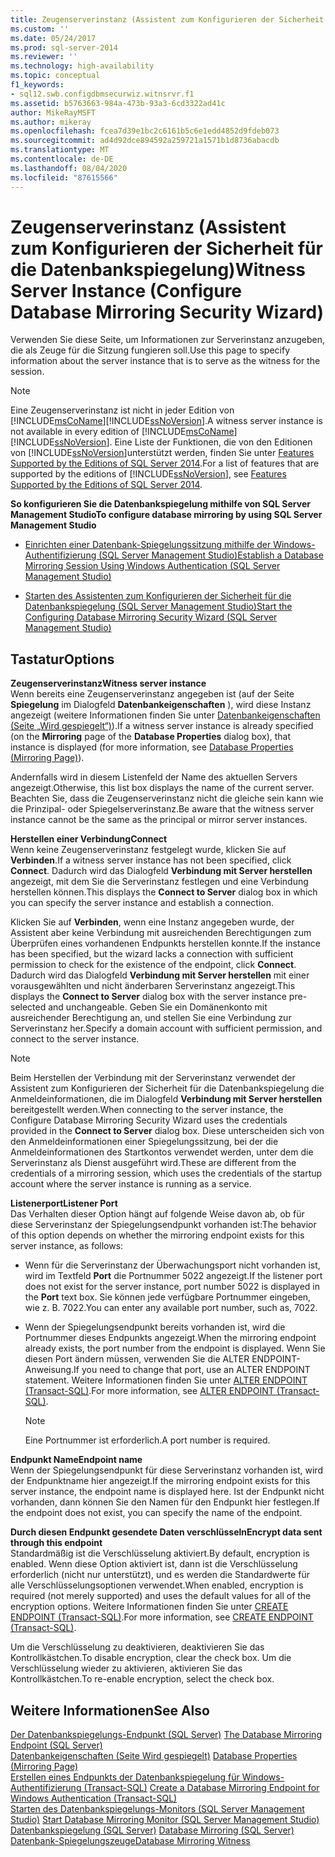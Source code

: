 ```yaml
---
title: Zeugenserverinstanz (Assistent zum Konfigurieren der Sicherheit für die Datenbankspiegelung) | Microsoft-Dokumentation
ms.custom: ''
ms.date: 05/24/2017
ms.prod: sql-server-2014
ms.reviewer: ''
ms.technology: high-availability
ms.topic: conceptual
f1_keywords:
- sql12.swb.configdbmsecurwiz.witnsrvr.f1
ms.assetid: b5763663-984a-473b-93a3-6cd3322ad41c
author: MikeRayMSFT
ms.author: mikeray
ms.openlocfilehash: fcea7d39e1bc2c6161b5c6e1edd4852d9fdeb073
ms.sourcegitcommit: ad4d92dce894592a259721a1571b1d8736abacdb
ms.translationtype: MT
ms.contentlocale: de-DE
ms.lasthandoff: 08/04/2020
ms.locfileid: "87615566"
---
```

# <a name="witness-server-instance-configure-database-mirroring-security-wizard"></a><span data-ttu-id="6f492-102">Zeugenserverinstanz (Assistent zum Konfigurieren der Sicherheit für die Datenbankspiegelung)</span><span class="sxs-lookup"><span data-stu-id="6f492-102">Witness Server Instance (Configure Database Mirroring Security Wizard)</span></span>
  <span data-ttu-id="6f492-103">Verwenden Sie diese Seite, um Informationen zur Serverinstanz anzugeben, die als Zeuge für die Sitzung fungieren soll.</span><span class="sxs-lookup"><span data-stu-id="6f492-103">Use this page to specify information about the server instance that is to serve as the witness for the session.</span></span>  
  
> [!NOTE]  
>  <span data-ttu-id="6f492-104">Eine Zeugenserverinstanz ist nicht in jeder Edition von [!INCLUDE[msCoName](../../includes/msconame-md.md)][!INCLUDE[ssNoVersion](../../includes/ssnoversion-md.md)].</span><span class="sxs-lookup"><span data-stu-id="6f492-104">A witness server instance is not available in every edition of [!INCLUDE[msCoName](../../includes/msconame-md.md)][!INCLUDE[ssNoVersion](../../includes/ssnoversion-md.md)].</span></span> <span data-ttu-id="6f492-105">Eine Liste der Funktionen, die von den Editionen von [!INCLUDE[ssNoVersion](../../includes/ssnoversion-md.md)]unterstützt werden, finden Sie unter [Features Supported by the Editions of SQL Server 2014](../../getting-started/features-supported-by-the-editions-of-sql-server-2014.md).</span><span class="sxs-lookup"><span data-stu-id="6f492-105">For a list of features that are supported by the editions of [!INCLUDE[ssNoVersion](../../includes/ssnoversion-md.md)], see [Features Supported by the Editions of SQL Server 2014](../../getting-started/features-supported-by-the-editions-of-sql-server-2014.md).</span></span>  
  
 <span data-ttu-id="6f492-106">**So konfigurieren Sie die Datenbankspiegelung mithilfe von SQL Server Management Studio**</span><span class="sxs-lookup"><span data-stu-id="6f492-106">**To configure database mirroring by using SQL Server Management Studio**</span></span>  
  
-   [<span data-ttu-id="6f492-107">Einrichten einer Datenbank-Spiegelungssitzung mithilfe der Windows-Authentifizierung &#40;SQL Server Management Studio&#41;</span><span class="sxs-lookup"><span data-stu-id="6f492-107">Establish a Database Mirroring Session Using Windows Authentication &#40;SQL Server Management Studio&#41;</span></span>](establish-database-mirroring-session-windows-authentication.md)  
  
-   [<span data-ttu-id="6f492-108">Starten des Assistenten zum Konfigurieren der Sicherheit für die Datenbankspiegelung &#40;SQL Server Management Studio&#41;</span><span class="sxs-lookup"><span data-stu-id="6f492-108">Start the Configuring Database Mirroring Security Wizard &#40;SQL Server Management Studio&#41;</span></span>](start-the-configuring-database-mirroring-security-wizard.md)  
  
## <a name="options"></a><span data-ttu-id="6f492-109">Tastatur</span><span class="sxs-lookup"><span data-stu-id="6f492-109">Options</span></span>  
 <span data-ttu-id="6f492-110">**Zeugenserverinstanz**</span><span class="sxs-lookup"><span data-stu-id="6f492-110">**Witness server instance**</span></span>  
 <span data-ttu-id="6f492-111">Wenn bereits eine Zeugenserverinstanz angegeben ist (auf der Seite **Spiegelung** im Dialogfeld **Datenbankeigenschaften** ), wird diese Instanz angezeigt (weitere Informationen finden Sie unter [Datenbankeigenschaften &#40;Seite „Wird gespiegelt“&#41;](../../relational-databases/databases/database-properties-mirroring-page.md)).</span><span class="sxs-lookup"><span data-stu-id="6f492-111">If a witness server instance is already specified (on the **Mirroring** page of the **Database Properties** dialog box), that instance is displayed (for more information, see [Database Properties &#40;Mirroring Page&#41;](../../relational-databases/databases/database-properties-mirroring-page.md)).</span></span>  
  
 <span data-ttu-id="6f492-112">Andernfalls wird in diesem Listenfeld der Name des aktuellen Servers angezeigt.</span><span class="sxs-lookup"><span data-stu-id="6f492-112">Otherwise, this list box displays the name of the current server.</span></span> <span data-ttu-id="6f492-113">Beachten Sie, dass die Zeugenserverinstanz nicht die gleiche sein kann wie die Prinzipal- oder Spiegelserverinstanz.</span><span class="sxs-lookup"><span data-stu-id="6f492-113">Be aware that the witness server instance cannot be the same as the principal or mirror server instances.</span></span>  
  
 <span data-ttu-id="6f492-114">**Herstellen einer Verbindung**</span><span class="sxs-lookup"><span data-stu-id="6f492-114">**Connect**</span></span>  
 <span data-ttu-id="6f492-115">Wenn keine Zeugenserverinstanz festgelegt wurde, klicken Sie auf **Verbinden**.</span><span class="sxs-lookup"><span data-stu-id="6f492-115">If a witness server instance has not been specified, click **Connect**.</span></span> <span data-ttu-id="6f492-116">Dadurch wird das Dialogfeld **Verbindung mit Server herstellen** angezeigt, mit dem Sie die Serverinstanz festlegen und eine Verbindung herstellen können.</span><span class="sxs-lookup"><span data-stu-id="6f492-116">This displays the **Connect to Server** dialog box in which you can specify the server instance and establish a connection.</span></span>  
  
 <span data-ttu-id="6f492-117">Klicken Sie auf **Verbinden**, wenn eine Instanz angegeben wurde, der Assistent aber keine Verbindung mit ausreichenden Berechtigungen zum Überprüfen eines vorhandenen Endpunkts herstellen konnte.</span><span class="sxs-lookup"><span data-stu-id="6f492-117">If the instance has been specified, but the wizard lacks a connection with sufficient permission to check for the existence of the endpoint, click **Connect**.</span></span> <span data-ttu-id="6f492-118">Dadurch wird das Dialogfeld **Verbindung mit Server herstellen** mit einer vorausgewählten und nicht änderbaren Serverinstanz angezeigt.</span><span class="sxs-lookup"><span data-stu-id="6f492-118">This displays the **Connect to Server** dialog box with the server instance pre-selected and unchangeable.</span></span> <span data-ttu-id="6f492-119">Geben Sie ein Domänenkonto mit ausreichender Berechtigung an, und stellen Sie eine Verbindung zur Serverinstanz her.</span><span class="sxs-lookup"><span data-stu-id="6f492-119">Specify a domain account with sufficient permission, and connect to the server instance.</span></span>  
  
> [!NOTE]  
>  <span data-ttu-id="6f492-120">Beim Herstellen der Verbindung mit der Serverinstanz verwendet der Assistent zum Konfigurieren der Sicherheit für die Datenbankspiegelung die Anmeldeinformationen, die im Dialogfeld **Verbindung mit Server herstellen** bereitgestellt werden.</span><span class="sxs-lookup"><span data-stu-id="6f492-120">When connecting to the server instance, the Configure Database Mirroring Security Wizard uses the credentials provided in the **Connect to Server** dialog box.</span></span> <span data-ttu-id="6f492-121">Diese unterscheiden sich von den Anmeldeinformationen einer Spiegelungssitzung, bei der die Anmeldeinformationen des Startkontos verwendet werden, unter dem die Serverinstanz als Dienst ausgeführt wird.</span><span class="sxs-lookup"><span data-stu-id="6f492-121">These are different from the credentials of a mirroring session, which uses the credentials of the startup account where the server instance is running as a service.</span></span>  
  
 <span data-ttu-id="6f492-122">**Listenerport**</span><span class="sxs-lookup"><span data-stu-id="6f492-122">**Listener Port**</span></span>  
 <span data-ttu-id="6f492-123">Das Verhalten dieser Option hängt auf folgende Weise davon ab, ob für diese Serverinstanz der Spiegelungsendpunkt vorhanden ist:</span><span class="sxs-lookup"><span data-stu-id="6f492-123">The behavior of this option depends on whether the mirroring endpoint exists for this server instance, as follows:</span></span>  
  
-   <span data-ttu-id="6f492-124">Wenn für die Serverinstanz der Überwachungsport nicht vorhanden ist, wird im Textfeld **Port** die Portnummer 5022 angezeigt.</span><span class="sxs-lookup"><span data-stu-id="6f492-124">If the listener port does not exist for the server instance, port number 5022 is displayed in the **Port** text box.</span></span> <span data-ttu-id="6f492-125">Sie können jede verfügbare Portnummer eingeben, wie z. B. 7022.</span><span class="sxs-lookup"><span data-stu-id="6f492-125">You can enter any available port number, such as, 7022.</span></span>  
  
-   <span data-ttu-id="6f492-126">Wenn der Spiegelungsendpunkt bereits vorhanden ist, wird die Portnummer dieses Endpunkts angezeigt.</span><span class="sxs-lookup"><span data-stu-id="6f492-126">When the mirroring endpoint already exists, the port number from the endpoint is displayed.</span></span> <span data-ttu-id="6f492-127">Wenn Sie diesen Port ändern müssen, verwenden Sie die ALTER ENDPOINT-Anweisung.</span><span class="sxs-lookup"><span data-stu-id="6f492-127">If you need to change that port, use an ALTER ENDPOINT statement.</span></span> <span data-ttu-id="6f492-128">Weitere Informationen finden Sie unter [ALTER ENDPOINT &#40;Transact-SQL&#41;](/sql/t-sql/statements/alter-endpoint-transact-sql).</span><span class="sxs-lookup"><span data-stu-id="6f492-128">For more information, see [ALTER ENDPOINT &#40;Transact-SQL&#41;](/sql/t-sql/statements/alter-endpoint-transact-sql).</span></span>  
  
    > [!NOTE]  
    >  <span data-ttu-id="6f492-129">Eine Portnummer ist erforderlich.</span><span class="sxs-lookup"><span data-stu-id="6f492-129">A port number is required.</span></span>  
  
 <span data-ttu-id="6f492-130">**Endpunkt Name**</span><span class="sxs-lookup"><span data-stu-id="6f492-130">**Endpoint name**</span></span>  
 <span data-ttu-id="6f492-131">Wenn der Spiegelungsendpunkt für diese Serverinstanz vorhanden ist, wird der Endpunktname hier angezeigt.</span><span class="sxs-lookup"><span data-stu-id="6f492-131">If the mirroring endpoint exists for this server instance, the endpoint name is displayed here.</span></span> <span data-ttu-id="6f492-132">Ist der Endpunkt nicht vorhanden, dann können Sie den Namen für den Endpunkt hier festlegen.</span><span class="sxs-lookup"><span data-stu-id="6f492-132">If the endpoint does not exist, you can specify the name of the endpoint.</span></span>  
  
 <span data-ttu-id="6f492-133">**Durch diesen Endpunkt gesendete Daten verschlüsseln**</span><span class="sxs-lookup"><span data-stu-id="6f492-133">**Encrypt data sent through this endpoint**</span></span>  
 <span data-ttu-id="6f492-134">Standardmäßig ist die Verschlüsselung aktiviert.</span><span class="sxs-lookup"><span data-stu-id="6f492-134">By default, encryption is enabled.</span></span> <span data-ttu-id="6f492-135">Wenn diese Option aktiviert ist, dann ist die Verschlüsselung erforderlich (nicht nur unterstützt), und es werden die Standardwerte für alle Verschlüsselungsoptionen verwendet.</span><span class="sxs-lookup"><span data-stu-id="6f492-135">When enabled, encryption is required (not merely supported) and uses the default values for all of the encryption options.</span></span> <span data-ttu-id="6f492-136">Weitere Informationen finden Sie unter [CREATE ENDPOINT &#40;Transact-SQL&#41;](/sql/t-sql/statements/create-endpoint-transact-sql).</span><span class="sxs-lookup"><span data-stu-id="6f492-136">For more information, see [CREATE ENDPOINT &#40;Transact-SQL&#41;](/sql/t-sql/statements/create-endpoint-transact-sql).</span></span>  
  
 <span data-ttu-id="6f492-137">Um die Verschlüsselung zu deaktivieren, deaktivieren Sie das Kontrollkästchen.</span><span class="sxs-lookup"><span data-stu-id="6f492-137">To disable encryption, clear the check box.</span></span> <span data-ttu-id="6f492-138">Um die Verschlüsselung wieder zu aktivieren, aktivieren Sie das Kontrollkästchen.</span><span class="sxs-lookup"><span data-stu-id="6f492-138">To re-enable encryption, select the check box.</span></span>  
  
## <a name="see-also"></a><span data-ttu-id="6f492-139">Weitere Informationen</span><span class="sxs-lookup"><span data-stu-id="6f492-139">See Also</span></span>  
 <span data-ttu-id="6f492-140">[Der Datenbankspiegelungs-Endpunkt &#40;SQL Server&#41;](the-database-mirroring-endpoint-sql-server.md) </span><span class="sxs-lookup"><span data-stu-id="6f492-140">[The Database Mirroring Endpoint &#40;SQL Server&#41;](the-database-mirroring-endpoint-sql-server.md) </span></span>  
 <span data-ttu-id="6f492-141">[Datenbankeigenschaften &#40;Seite Wird gespiegelt&#41;](../../relational-databases/databases/database-properties-mirroring-page.md) </span><span class="sxs-lookup"><span data-stu-id="6f492-141">[Database Properties &#40;Mirroring Page&#41;](../../relational-databases/databases/database-properties-mirroring-page.md) </span></span>  
 <span data-ttu-id="6f492-142">[Erstellen eines Endpunkts der Datenbankspiegelung für Windows-Authentifizierung (Transact-SQL)](create-a-database-mirroring-endpoint-for-windows-authentication-transact-sql.md) </span><span class="sxs-lookup"><span data-stu-id="6f492-142">[Create a Database Mirroring Endpoint for Windows Authentication &#40;Transact-SQL&#41;](create-a-database-mirroring-endpoint-for-windows-authentication-transact-sql.md) </span></span>  
 <span data-ttu-id="6f492-143">[Starten des Datenbankspiegelungs-Monitors &#40;SQL Server Management Studio&#41;](../database-mirroring/start-database-mirroring-monitor-sql-server-management-studio.md) </span><span class="sxs-lookup"><span data-stu-id="6f492-143">[Start Database Mirroring Monitor &#40;SQL Server Management Studio&#41;](../database-mirroring/start-database-mirroring-monitor-sql-server-management-studio.md) </span></span>  
 <span data-ttu-id="6f492-144">[Datenbankspiegelung &#40;SQL Server&#41;](database-mirroring-sql-server.md) </span><span class="sxs-lookup"><span data-stu-id="6f492-144">[Database Mirroring &#40;SQL Server&#41;](database-mirroring-sql-server.md) </span></span>  
 [<span data-ttu-id="6f492-145">Datenbank-Spiegelungszeuge</span><span class="sxs-lookup"><span data-stu-id="6f492-145">Database Mirroring Witness</span></span>](database-mirroring-witness.md)  
  
  
